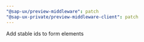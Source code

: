 ```yaml
---
"@sap-ux/preview-middleware": patch
"@sap-ux-private/preview-middleware-client": patch
---
```


Add stable ids to form elements

